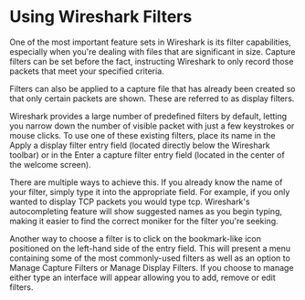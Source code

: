 # Using Wireshark Filters
One of the most important feature sets in Wireshark is its filter capabilities, especially when you're dealing with files that are significant in size. Capture filters can be set before the fact, instructing Wireshark to only record those packets that meet your specified criteria.

Filters can also be applied to a capture file that has already been created so that only certain packets are shown. These are referred to as display filters.

Wireshark provides a large number of predefined filters by default, letting you narrow down the number of visible packet with just a few keystrokes or mouse clicks. To use one of these existing filters, place its name in the Apply a display filter entry field (located directly below the Wireshark toolbar) or in the Enter a capture filter entry field (located in the center of the welcome screen).

There are multiple ways to achieve this. If you already know the name of your filter, simply type it into the appropriate field. For example, if you only wanted to display TCP packets you would type tcp. Wireshark's autocompleting feature will show suggested names as you begin typing, making it easier to find the correct moniker for the filter you're seeking. 

Another way to choose a filter is to click on the bookmark-like icon positioned on the left-hand side of the entry field. This will present a menu containing some of the most commonly-used filters as well as an option to Manage Capture Filters or Manage Display Filters. If you choose to manage either type an interface will appear allowing you to add, remove or edit filters.

<!--stackedit_data:
eyJoaXN0b3J5IjpbLTMxODQ0ODQ3MSwxNzM1ODc0MTE0XX0=
-->